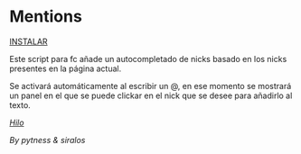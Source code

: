 # Mentions

[INSTALAR](https://github.com/Pytness/fc-script/raw/master/src/mentions/index.user.js)

Este script para fc añade un autocompletado de nicks basado en los nicks presentes en la página actual.

Se activará automáticamente al escribir un @, en ese momento se mostrará un panel en el que se puede clickar en el nick que se desee para añadirlo al texto.


*[Hilo](https://www.forocoches.com/foro/showthread.php?t=6794769)*


*By pytness & siralos*
